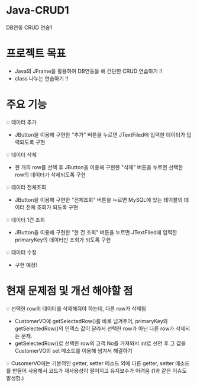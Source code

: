 # Java-CRUD1
DB연동 CRUD 연습1

# 프로젝트 목표
- Java의 JFrame을 활용하여 DB연동을 해 간단한 CRUD 연습하기 !!
- class 나누는 연습하기 !!

# 주요 기능
💡 데이터 추가
  - JButton을 이용해 구현한 "추가" 버튼을 누르면 JTextFiled에 입력한 데이터가 입력되도록 구현

💡 데이터 삭제
  - 한 개의 row를 선택 후 JButton을 이용해 구현한 "삭제" 버튼을 누르면 선택한 row의 데이터가 삭제되도록 구현

💡 데이터 전체조회
  - JButton을 이용해 구현한 "전체조회" 버튼을 누르면 MySQL에 있는 테이블의 데이터 전체 조회가 되도록 구현

💡 데이터 1건 조회
  - JButton을 이용해 구현한 "한 건 조회" 버튼을 누르면 JTextFiled에 입력한 primaryKey의 데이터만 조회가 되도록 구현

💡 데이터 수정
  - 구현 예정!

# 현재 문제점 및 개선 해야할 점
💡 선택한 row의 데이터를 삭제해줘야 하는데, 다른 row가 삭제됨
  - CustomerVO에 getSelectedRow()를 바로 넘겨주어, primaryKey와 getSelectedRow()의 인덱스 값이 달라서 선택한 row가 아닌 다른 row가 삭제되는 문제.
  - getSelectedRow()로 선택한 row의 고객 No를 가져와서 int로 선언 후 그 값을 CustomerVO의 set 메소드를 이용해 넘겨서 해결하기
  
💡 CusomerVO에는 기본적인 getter, setter 메소드 외에 다른 getter, setter 메소드를 만들어 사용해서 코드가 재사용성이 떨어지고 유지보수가 어려움 (1과 같은 이슈도 발생함.)

   






